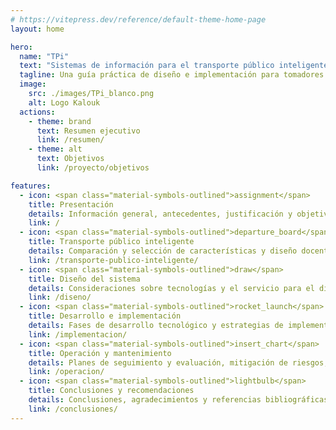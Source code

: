 ```yaml
---
# https://vitepress.dev/reference/default-theme-home-page
layout: home

hero:
  name: "TPi"
  text: "Sistemas de información para el transporte público inteligente"
  tagline: Una guía práctica de diseño e implementación para tomadores de decisiones
  image:
    src: ./images/TPi_blanco.png
    alt: Logo Kalouk
  actions:
    - theme: brand
      text: Resumen ejecutivo
      link: /resumen/
    - theme: alt
      text: Objetivos
      link: /proyecto/objetivos

features:
  - icon: <span class="material-symbols-outlined">assignment</span>
    title: Presentación
    details: Información general, antecedentes, justificación y objetivos.
    link: /
  - icon: <span class="material-symbols-outlined">departure_board</span>
    title: Transporte público inteligente
    details: Comparación y selección de características y diseño docente.
    link: /transporte-publico-inteligente/
  - icon: <span class="material-symbols-outlined">draw</span>
    title: Diseño del sistema
    details: Consideraciones sobre tecnologías y el servicio para el diseño.
    link: /diseno/
  - icon: <span class="material-symbols-outlined">rocket_launch</span>
    title: Desarrollo e implementación
    details: Fases de desarrollo tecnológico y estrategias de implementación y monetización.
    link: /implementacion/
  - icon: <span class="material-symbols-outlined">insert_chart</span>
    title: Operación y mantenimiento
    details: Planes de seguimiento y evaluación, mitigación de riesgos, gobernanza y evolución.
    link: /operacion/
  - icon: <span class="material-symbols-outlined">lightbulb</span>
    title: Conclusiones y recomendaciones
    details: Conclusiones, agradecimientos y referencias bibliográficas para el proyecto.
    link: /conclusiones/
---
```

